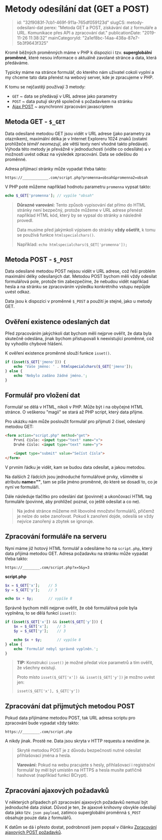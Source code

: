 Metody odesílání dat (GET a POST)
=================================

> id: "32f9083f-7cb1-469f-911a-765df059123d"
> slugCS: metody-odesilani-dat
> perex: "Metoda GET a POST, získávání dat z formuláře a URL. Komunikace přes API a zpracování dat."
> publicationDate: "2019-11-26 11:38:32"
> mainCategoryId: "2a1ef8bc-14aa-438a-87e7-5b3f9643f325"

Kromě běžných proměnných máme v PHP k dispozici i tzv. **superglobální proměnné**, které nesou informace o aktuálně zavolané stránce a data, která předáváme.

Typicky máme na stránce formulář, do kterého nám uživatel cokoli vyplní a my chceme tato data přenést na webový server, kde je zpracujeme v PHP.

K tomu se nejčastěji používají 3 metody:

- `GET` ~ data se předávají v URL adrese jako parametry
- `POST` ~ data putují skrytě společně s požadavkem na stránku
- <a href="/ajax-post">Ajax POST</a> ~ asynchronní zpracování javascriptem

Metoda GET - `$_GET`
--------------------

Data odesílané metodou GET jsou vidět v URL adrese (jako parametry za otazníkem), maximální délka je v Internet Exploreru 1024 znaků (ostatní prohlížeče *téměř neomezují*, ale větší texty není vhodné takto předávat). Výhoda této metody je převážně v jednoduchosti (vidíte co odesíláte) a v možnosti uvést odkaz na výsledek zpracování. Data se odešlou do proměnné.

Adresa přijímací stránky může vypadat třeba takto:

`https://____________.com/script.php?promenna=obsah&promenna2=obsah`

V PHP poté můžeme například hodnotu parametru `promenna` vypsat takto:

```php
echo $_GET['promenna'];	// vypíše "obsah"
```

> **Důrazné varování:** Tento způsob vypisování dat přímo do HTML stránky není bezpečný, protože můžeme v URL adrese přenést například HTML kód, který by se vypsal do stránky a následně provedl.
>
> Data musíme před jakýmkoli výpisem do stránky **vždy ošetřit**, k tomu se používá funkce `htmlspecialchars()`.
>
> Například: `echo htmlspecialchars($_GET['promenna']);`

Metoda POST - `$_POST`
----------------------

Data odesílané metodou POST nejsou vidět v URL adrese, což řeší problém maximální délky odesílaných dat. Metodou POST bychom měli vždy odesílat formulářová pole, protože tím zabezpečíme, že nebudou vidět například hesla a na stránku se zpracováním výsledku konkrétního vstupu nepůjde uvést odkaz.

Data jsou k dispozici v proměnné `$_POST` a použití je stejné, jako u metody GET.

Ověření existence odeslaných dat
--------------------------------

Před zpracováním jakýchkoli dat bychom měli nejprve ověřit, že data byla skutečně odeslána, jinak bychom přistupovali
 k neexistující proměnné, což by vyhodilo chybové hlášení.

K ověření existence proměnné slouží funkce `isset()`.

```php
if (isset($_GET['jmeno'])) {
	echo 'Vaše jméno: ' . htmlspecialchars($_GET['jmeno']);
} else {
	echo 'Nebylo zadáno žádné jméno.';
}
```

Formulář pro vložení dat
------------------------

Formulář se dělá v HTML, nikoli v PHP. Může být i na obyčejné HTML stránce. O veškerou "magii" se stará až PHP script, který data přijme.

Pro ukázku nám může posloužit formulář pro přijmutí 2 čísel, odeslaný metodou GET:

```html
<form action="script.php" method="get">
	První číslo: <input type="text" name="x">
	Druhé číslo: <input type="text" name="y">

	<input type="submit" value="Sečíst čísla">
</form>
```

V prvním řádku je vidět, kam se budou data odesílat, a jakou metodou.

Na dalších 2 řádcích jsou jednoduché formulářové prvky, všimněte si atributu **name=""**, tam se píše jméno proměnné, do které se dosadí to, co je nyní ve formuláři.

Dále následuje tlačítko pro odeslání dat (povinné) a ukončovací HTML tag formuláře (povinné, aby prohlížeč poznal, co ještě odesílat a co ne).

> Na jedné stránce můžeme mít libovolné množství formulářů, přičemž je nelze do sebe zanořovat. Pokud k zanoření dojde, odesílá se vždy nejvíce zanořený a zbytek se ignoruje.

Zpracování formuláře na serveru
-------------------------------

Nyní máme již hotový HTML formulář a odesíláme ho na `script.php`, který data přijímá metodou GET. Adresa požadavku na stránku může vypadat třeba takto:

`https://________.com/script.php?x=5&y=3`

**script.php**

```php
$x = $_GET['x'];	// 5
$y = $_GET['y'];	// 3

echo $x + $y;		// vypíše 8
```

Správně bychom měli nejprve ověřit, že obě formulářová pole byla vyplněna, to se dělá funkcí `isset()`:

```php
if (isset($_GET['x']) && isset($_GET['y'])) {
	$x = $_GET['x'];	// 5
	$y = $_GET['y'];	// 3

	echo $x + $y;		// vypíše 8
} else {
	echo 'Formulář nebyl správně vyplněn.';
}
```

> **TIP:** Konstrukci `isset()` je možné předat více parametrů a tím ověřit, že všechny existují.
>
> Proto místo `isset($_GET['x']) && isset($_GET['y'])` je možno uvést jen:
>
> `isset($_GET['x'], $_GET['y'])`

Zpracování dat přijmutých metodou POST
--------------------------------------

Pokud data přijímáme metodou POST, tak URL adresa scriptu pro zpracování bude vypadat vždy takto:

`https://________.com/script.php`

A nikdy jinak. Prostě ne. Data jsou skryta v HTTP requestu a nevidíme je.

> Skrytě metodou POST je z důvodu bezpečnosti nutné odesílat přihlašovací jména a hesla.
>
> **Varování:** Pokud na webu pracujete s hesly, přihlašovací i registrační formulář by měl být umístěn na HTTPS a hesla musíte patřičně hashovat (například funkcí BCrypt).

Zpracování ajaxových požadavků
------------------------------

V některých případech při zpracování ajaxových požadavků nemusí být jednoduché data získat. Důvod je ten, že ajaxové knihovny obvykle odesílají data jako tzv. `json payload`, zatímco superglobální proměnná `$_POST` obsahuje pouze data z formulářů.

K datům se dá i přesto dostat, podrobnosti jsem popsal v článku <a href="/ajax-post">Zpracování ajaxových POST požadavků</a>.
